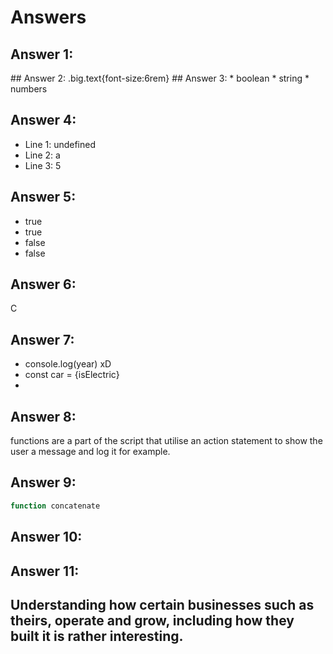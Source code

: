 # Answers

## Answer 1:
<div class="header" id="firstFlex">  </div>
## Answer 2:
.big.text{font-size:6rem}
## Answer 3:
* boolean
* string
* numbers

## Answer 4:
- Line 1: undefined
- Line 2: a
- Line 3: 5

## Answer 5:
* true
* true
* false
* false

## Answer 6:
C
## Answer 7:
*  console.log(year) xD
*  const car = {isElectric}
*  

## Answer 8:
functions are a part of the script that utilise an action statement to show the user a message and log it for example. 
## Answer 9:
```javascript
function concatenate 
```

## Answer 10:

## Answer 11:
## Understanding how certain businesses such as theirs, operate and grow, including how they built it is rather interesting.  